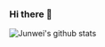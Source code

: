### Hi there 👋

<!--
**StevenLiuWen/stevenliuwen** is a ✨ _special_ ✨ repository because its `README.md` (this file) appears on your GitHub profile.

Here are some ideas to get you started:

- 🔭 I’m currently working on ...
- 🌱 I’m currently learning ...
- 👯 I’m looking to collaborate on ...
- 🤔 I’m looking for help with ...
- 💬 Ask me about ...
- 📫 How to reach me: ...
- 😄 Pronouns: ...
- ⚡ Fun fact: ...
-->
<!-- [![Anurag's github stats](https://github-readme-stats.vercel.app/api?username=stevenliuwen)](https://github.com/anuraghazra/github-readme-stats)
 -->
 
 <!-- From this repo: https://github.com/anuraghazra/github-readme-stats -->
![Junwei's github stats](https://github-readme-stats.vercel.app/api?username=stevenliuwen&show_icons=false&count_private=true&include_all_commits=true&hide=prs,issues,contribs&theme=vue&hide_title=true&hide_rank=true)

